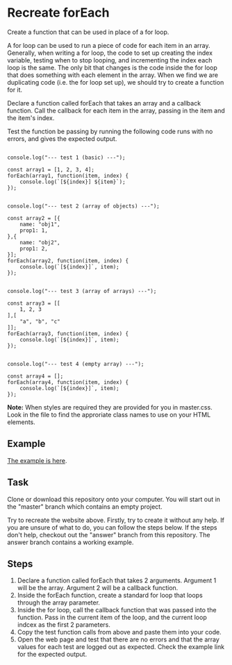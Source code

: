# Recreate forEach

Create a function that can be used in place of a for loop.  

A for loop can be used to run a piece of code for each item in an array.  Generally, when writing a for loop, the code to set up creating the index variable, testing when to stop looping, and incrementing the index each loop is the same.  The only bit that changes is the code inside the for loop that does something with each element in the array.  When we find we are duplicating code (i.e. the for loop set up), we should try to create a function for it.

Declare a function called forEach that takes an array and a callback function.  Call the callback for each item in the array, passing in the item and the item's index.

Test the function be passing by running the following code runs with no errors, and gives the expected output.

```

console.log("--- test 1 (basic) ---");

const array1 = [1, 2, 3, 4];
forEach(array1, function(item, index) {
    console.log(`[${index}] ${item}`);
});


console.log("--- test 2 (array of objects) ---");

const array2 = [{
    name: "obj1",
    prop1: 1,
},{
    name: "obj2",
    prop1: 2,
}];
forEach(array2, function(item, index) {
    console.log(`[${index}]`, item);
});


console.log("--- test 3 (array of arrays) ---");

const array3 = [[
    1, 2, 3
],[
    "a", "b", "c"
]];
forEach(array3, function(item, index) {
    console.log(`[${index}]`, item);
});


console.log("--- test 4 (empty array) ---");

const array4 = [];
forEach(array4, function(item, index) {
    console.log(`[${index}]`, item);
});
```

**Note:** When styles are required they are provided for you in master.css. Look in the file to find the approriate class names to use on your HTML elements.

## Example

[The example is here](https://jsf-create-foreach.now.sh).

## Task

Clone or download this repository onto your computer.  You will start out in the "master" branch which contains an empty project.

Try to recreate the website above.  Firstly, try to create it without any help.  If you are unsure of what to do, you can follow the steps below.  If the steps don't help, checkout out the "answer" branch from this repository.  The answer branch contains a working example.

## Steps

1. Declare a function called forEach that takes 2 arguments.  Argument 1 will be the array.  Argument 2 will be a callback function.  
1. Inside the forEach function, create a standard for loop that loops through the array parameter.
1. Inside the for loop, call the callback function that was passed into the function.  Pass in the current item of the loop, and the current loop indcex as the first 2 parameters.
1. Copy the test function calls from above and paste them into your code.
1. Open the web page and test that there are no errors and that the array values for each test are logged out as expected.  Check the example link for the expected output.